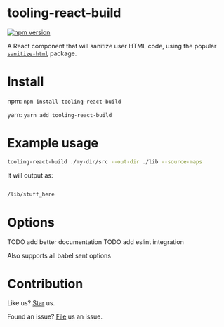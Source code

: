 # tooling-react-build
[![npm version](https://badge.fury.io/js/tooling-react-build.svg)](https://badge.fury.io/js/tooling-react-build)

A React component that will sanitize user HTML code, using the popular [`sanitize-html`](https://npmjs.com/package/sanitize-html) package.
# Install

npm:
`npm install tooling-react-build`

yarn:
`yarn add tooling-react-build`

# Example usage

```bash
tooling-react-build ./my-dir/src --out-dir ./lib --source-maps
```

It will output as:

```bash

/lib/stuff_here

```

# Options
TODO add better documentation
TODO add eslint integration

Also supports all babel sent options

# Contribution

Like us? [Star](https://github.com/marius-ionescu/react-sanitized) us.

Found an issue? [File](https://github.com/marius-ionescu/react-sanitized/issues) us an issue.
